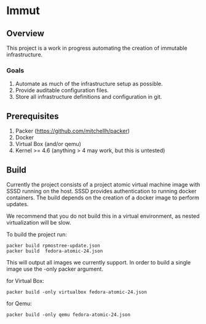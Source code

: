 # Immut

## Overview

This project is a work in progress automating the creation of immutable infrastructure.

### Goals

1. Automate as much of the infrastructure setup as possible.
2. Provide auditable configuration files.
3. Store all infrastructure definitions and configuration in git.

## Prerequisites

1. Packer (https://github.com/mitchellh/packer)
2. Docker
3. Virtual Box (and/or qemu)
4. Kernel >= 4.6 (anything > 4 may work, but this is untested)

## Build

Currently the project consists of a project atomic virtual machine image with SSSD running on the host. 
SSSD provides authentication to running docker containers. The build depends on the creation of a docker 
image to perform updates.

We recommend that you do not build this in a virtual environment, as nested virtualization will be
slow.

To build the project run:

    packer build rpmostree-update.json
	packer build  fedora-atomic-24.json

This will output all images we currently support. In order to build a single image use the -only packer argument.

for Virtual Box:

    packer build -only virtualbox fedora-atomic-24.json

for Qemu:

	packer build -only qemu fedora-atomic-24.json
